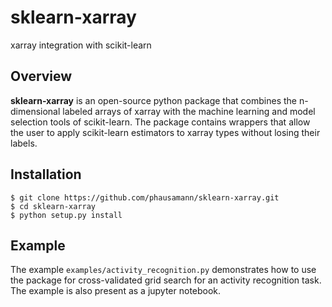 # sklearn-xarray

xarray integration with scikit-learn

## Overview

**sklearn-xarray** is an open-source python package that combines the
n-dimensional labeled arrays of xarray with the machine learning and model
selection tools of scikit-learn. The package contains wrappers that allow the
user to apply scikit-learn estimators to xarray types without losing their
labels.

## Installation
    $ git clone https://github.com/phausamann/sklearn-xarray.git
    $ cd sklearn-xarray
    $ python setup.py install
    
## Example
The example `examples/activity_recognition.py` demonstrates how to use the 
package for cross-validated grid search for an activity recognition task. The 
example is also present as a jupyter notebook.